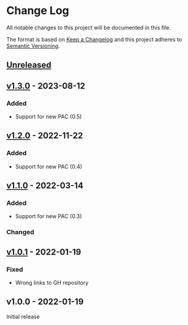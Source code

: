 # Change Log

All notable changes to this project will be documented in this file.

The format is based on [Keep a Changelog](http://keepachangelog.com/)
and this project adheres to [Semantic Versioning](http://semver.org/).

## [Unreleased]

## [v1.3.0] - 2023-08-12

### Added

- Support for new PAC (0.5)

## [v1.2.0] - 2022-11-22

### Added

- Support for new PAC (0.4)

## [v1.1.0] - 2022-03-14

### Added

- Support for new PAC (0.3)

### Changed

## [v1.0.1] - 2022-01-19

### Fixed

- Wrong links to GH repository

## v1.0.0 - 2022-01-19

Initial release

[Unreleased]: https://github.com/rtic-rs/systick-monotonic/compare/v1.3.0...HEAD
[v1.3.0]: https://github.com/rtic-rs/systick-monotonic/compare/v1.2.0...v1.3.0
[v1.2.0]: https://github.com/rtic-rs/systick-monotonic/compare/v1.1.0...v1.2.0
[v1.1.0]: https://github.com/rtic-rs/systick-monotonic/compare/v1.0.1...v1.1.0
[v1.0.1]: https://github.com/rtic-rs/systick-monotonic/compare/v1.0.0...v1.0.1
